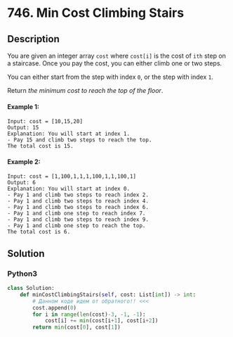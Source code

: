 # 746. Min Cost Climbing Stairs

## Description
You are given an integer array `cost` where `cost[i]` is the cost of `ith` step on a staircase. Once you pay the cost, you can either climb one or two steps.

You can either start from the step with index `0`, or the step with index `1`.

Return *the minimum cost to reach the top of the floor*.

#### Example 1:
```
Input: cost = [10,15,20]
Output: 15
Explanation: You will start at index 1.
- Pay 15 and climb two steps to reach the top.
The total cost is 15.
```

#### Example 2:
```
Input: cost = [1,100,1,1,1,100,1,1,100,1]
Output: 6
Explanation: You will start at index 0.
- Pay 1 and climb two steps to reach index 2.
- Pay 1 and climb two steps to reach index 4.
- Pay 1 and climb two steps to reach index 6.
- Pay 1 and climb one step to reach index 7.
- Pay 1 and climb two steps to reach index 9.
- Pay 1 and climb one step to reach the top.
The total cost is 6.
```


## Solution

### Python3
```python
class Solution:
    def minCostClimbingStairs(self, cost: List[int]) -> int:
        # Данном коде идем от обратного!! <<<
        cost.append(0)
        for i in range(len(cost)-3, -1, -1):
            cost[i] += min(cost[i+1], cost[i+2])
        return min(cost[0], cost[1])
```